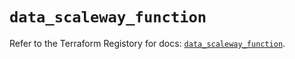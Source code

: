 # `data_scaleway_function`

Refer to the Terraform Registory for docs: [`data_scaleway_function`](https://registry.terraform.io/providers/scaleway/scaleway/2.28.0/docs/data-sources/function).
